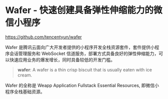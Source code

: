 # Wafer - 快速创建具备弹性伸缩能力的微信小程序

https://github.com/tencentyun/wafer

Wafer 是腾讯云面向广大开发者提供的小程序开发全栈资源套件，套件提供小程序会话管理服务和 WebSocket 信道服务，部署方式具备良好的弹性伸缩能力，可以快速应用业务的爆发增长，同时具备较低的开发门槛。

> **wafer**: A wafer is a thin crisp biscuit that is usually eaten with ice cream.

Wafer 的全称是 Weapp Application Fullstack Essential Resources, 即微信小程序全栈基础资源。